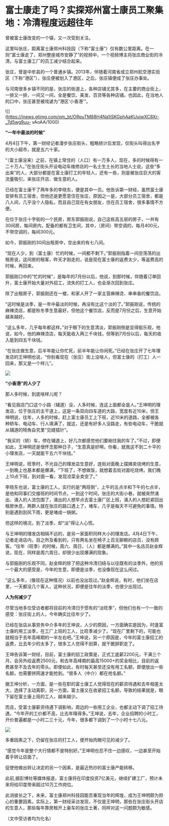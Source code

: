 # 富士康走了吗？实探郑州富士康员工聚集地：冷清程度远超往年

曾被富士康改变的一个镇，又一次受到关注。

这里叫张庄，距离富士康郑州科技园（下称“富士康”）仅有数公里距离。在一则“富士康走了，郑州整座城市安静了”的视频中，一个视频博主将张庄商业街的冷清，与富士康工厂的员工减少结合起来。

张庄，曾是中牟县的一个普通乡镇。2013年，伴随着河南省成立郑州航空港实验区（下称“港区”），张庄便被划入了港区，之后，张庄镇便成了张庄办事处。

与河南很多乡镇不同的是，张庄的街道上，各种店铺尤其多，在主要的商业街上，一排又一排，一间又一间，全是餐饮、美发、百货等各种店铺。也因此，在当地人的口中，张庄甚至被戏谑为“港区‘小香港’”。

![](https://inews.gtimg.com/om_bt/ORpuTM88H4Na1iSKGphAaKUuiwXC8Xr-_7d5wg9uu-
vAoAA/1000)

**“一年中最淡的时候”**

4月4日下午，第一财经记者漫步张庄街头，粗略统计后发现，仅街头叫得出名字的大小超市，就是五六十家。

“（富士康没来）之前，在镇上常住的（人口）有一万多人，现在，多的时候得有一二十万人。”在张庄街头开设电动车维修店的一名土生土长的当地人士说，这些“多出来”的人，大部分都是在富士康打工的年轻人，还有一些，则是被张庄巨大的客流量吸引，来张庄开店、做生意的人。

已经在富士康干了两年多的李晓东，便是其中一员。他告诉第一财经，虽然富士康安排有员工宿舍，但他还是更愿意住在张庄，原因之一是，大部分员工宿舍，都是八人间，几乎没个人隐私，而且自己现在有女朋友，住在员工宿舍，很多事情不方便。

在位于张庄十字街的一个民房，房东郭振刚说，自己这栋高五层的房子，一共有30间房，每间房内，配备的都有卫生间，其中，（房间）带空调的，每月400元，不带空调的，每间300元。

如今，郭振刚的30间出租房中，空出来的有七八间。

“现在人少，到（富士康）忙的时候，一间都不剩下。”郭振刚指着一间空荡荡的出租房说，这间房的租客，昨天才刚走的，说是现在富士康的返费太少，等返费高的时候，再回来。

郭振刚口中的“忙的时候”，是每年的7月份以后，他说，到那时候，伴随着订单回升，富士康开始大量对外招工，流失的打工人，也会渐次回到张庄。

除了出租房子，郭振刚还在一楼，和家人开了一家主营麻辣烫、串串香的餐饮店。

“这时候是淡季，是一年中最淡的时候，再没有比这个淡的了。”郭振刚说，传统的麻辣烫店，都是秋冬季生意最好，但他这个餐饮店，反而是7月份之后，生意开始越来越好。

“这么多年，几乎每年都这样。”对于眼下的生意清淡，郭振刚倒是显得挺乐观，他说，如今，他的麻辣烫店，每天能收入两三千块钱，但等到7月份以后，每天的收入能到四五千块钱。

“在张庄做生意，后半年能让你忙死，前半年能让你闲死。”已经在张庄开了七年理发店的王坤明也说，“你别看现在（张庄）街上没啥人，但富士康的（打工）人一回来，那又是一个样儿”。

![](https://inews.gtimg.com/om_bt/OuxYUFdy_IIupkDYxY3UqcRASCkxSKYcK9WU9qNndem2EAA/1000)

**“小香港”的人少了**

那人多时候，到底啥样儿呢？

“看见我店门口这个小路（辅道）没，人多时候，连这上面都全是人。”王坤明的理发店，位于张庄的主干道上，这是一条双向四车道的大路，宽度有近10米，但王坤明说，往年，人多的时候，赶上富士康员工上下班，近10米的道路，全都被各种轿车、电动车、行人填满了，就这，还是有好多人没路走，有些电动车，干脆就从辅道的犄角旮旯里“见缝插针”。

“我买的（轿）车，停在辅道上，好几次都感觉他们要剐住我的车了。”不过，即便如此，王坤明还是很怀念那种日子，“生意真是好啊，你看，就我这不到二十平的小理发店，一天就能干五六千块钱。”

王坤明说，旺季时，不光自己的理发店生意好，连街对面晚上摆摊卖烧烤的生意，一到晚上也基本都是爆满，“下班了，不想做饭，就想着去街对面吃烧烤。我们晚上10点下班，到对面一看，发现凉菜全卖空了。”

李晓东也说，富士康的工人，实行的是“两班倒”，上午的五点半和下午的七点半，是他和同事们交接班的时间节点，一到这个时间，张庄的大街小巷，就被突然涌出、涌入的人流包围了，涌出的人想早点去富士康厂区上班，涌入的人想赶紧回出租房休息，两群人就在张庄的路口遇上了，堵车，几乎是每天不可避免的事情。特别是遇到刮风下雨，更是堵成一锅粥。

但这样的境况，到了淡季，却“淡”得让人心慌。

与王坤明的理发店相隔不远的，是另一家面积同样大小的理发店。4月4日下午，记者走进店内，目之所及看到的，只有两名坐在椅子上百无聊赖的店员，没有顾客。“往年（旺季）的时候，周六、周日，（人）都是爆满的。”其中一名店员赵金辉说，现在，同样是周六周日，却很少出现爆满的现象。

与郭振刚的乐观不同，赵金辉的除了把这种冷清归结与以往既有的淡季外，他的另一个最大的感受是，今年的生意，即便是淡季，也没像现在这么闲过。

“这么多年，（像现在这种情况）以前也没出现过。”赵金辉说，有时，他们坐在店里，一天都没几个客人，这种状况，即便是往年的淡季，也很少出现过。

**人为何减少了**

尽管当地多位受访者都将目前的冷清归于惯有的“淡旺季”，但他们也有一个一致的感受：张庄街上的人，今年确实比往年少了。

已经在张店从事劳务中介多年的王坤说，人少的原因，一方面确实是因为，时逢富士康的用工淡季，在工厂上班的工人，比旺季减少了。“现在厂里剩下的，可能也就相当于去年高峰期的一半左右吧。”王坤说，另一个原因是，今年的富士康招工的返费，比去年少的太多了，很多工人觉得不划算，就干脆辞职走了。

王坤告诉第一财经，目前，富士康的招工政策是，正式工底薪2200元，干满三个月，会另外给返费2500元，和去年高峰期的最高15000+的奖金相比，目前的返费甚至不及去年的零头。即便如此，有时每天甚至还没有用工名额，即便放出一些名额，也需要拼网速才能抢到。“很多人（中介）都在抢名额。”

据王坤分析，一方面，是一些在职的富士康工人觉得现在的薪资待遇和去年相差太大，选择了主动离职，另一方面，富士康又在收紧招工名额，导致的结果就是，眼下留在富士康上班的工人，越来越少。

而且，受富士康薪资待遇下调影响，周边的一些用工企业，也都主动下调了招工待遇，“今年开的工价都不高，比去年降得多。”王坤说，去年，企业招聘的小时工，开价普遍都是一小时二三十元，今年，很多都下调到了一个小时十七八元。

![](https://inews.gtimg.com/om_bt/OLuL0022cDGwVZCYc0tUlfVh277qaBVbziZrYXITCk9b0AA/1000)

多重因素之下，仍留在张庄的打工人，便开始肉眼可见的减少了。

“感觉今年是整个大行情都不是特别好。”王坤明也忍不住一边感叹，一边甚至开始着手转让店面了。

促使他做出转让决定的另一个因素，是最近热炒的富士康产能转移。

此前,据彭博社等媒体报道，富士康将在印度投资7亿美元，继续扩建工厂，预计未来将给印度带来超过10万工作岗位。

此消彼长之下，未来，富士康郑州科技园能否重现当年的辉煌，成为王坤明颇为担心的重要因素。实际上，第一财经采访发现，不仅是王坤明，那些在张庄街头开店的生意人，那些每年靠房租开上豪车的张庄土著，同样对这一问题颇为敏感。

（文中受访者均为化名）

